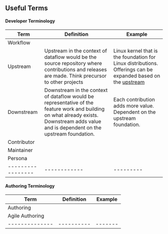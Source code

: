 ## Useful Terms

#### Developer Terminology

| Term              | Definition                                                                                                                                                                                | Example                                                                                                                                                                  |
|-------------------|-------------------------------------------------------------------------------------------------------------------------------------------------------------------------------------------|--------------------------------------------------------------------------------------------------------------------------------------------------------------------------|
| Workflow          |                                                                                                                                                                                           |                                                                                                                                                                          |
| Upstream          | Upstream in the context of dataflow would be the source repository where contributions and releases are made. Think precursor to other projects                                           | Linux kernel that is the foundation for Linux distributions. Offerings can be expanded based on the [upstream](https://www.redhat.com/en/blog/what-open-source-upstream) |
| Downstream        | Downstream in the context of dataflow would be representative of the feature work and building on what already exists. Downstream adds value and is dependent on the upstream foundation. | Each contribution adds more value. Dependent on the upstream foundation.                                                                                                 |
| Contributor       |                                                                                                                                                                                           |                                                                                                                                                                          |
| Maintainer        |                                                                                                                                                                                           |                                                                                                                                                                          |
| Persona           |                                                                                                                                                                                           |                                                                                                                                                                          |
| ----------------- | ------------                                                                                                                                                                              | ---------                                                                                                                                                                |

#### Authoring Terminology

| Term            | Definition | Example |
|-----------------|------------|---------|
| Authoring       |            |         |
| Agile Authoring |            |         |
| --------------  | ---------- | ------- |




